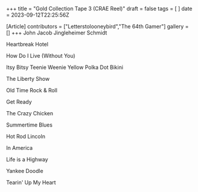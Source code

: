 +++
title = "Gold Collection Tape 3 (CRAE Reel)"
draft = false
tags = [ ]
date = 2023-09-12T22:25:56Z

[Article]
contributors = ["Letterstolooneybird","The 64th Gamer"]
gallery = []
+++
John Jacob Jingleheimer Schmidt 

Heartbreak Hotel

How Do I Live (Without You)

Itsy Bitsy Teenie Weenie Yellow Polka Dot Bikini

The Liberty Show

Old Time Rock & Roll

Get Ready

The Crazy Chicken

Summertime Blues

Hot Rod Lincoln

In America

Life is a Highway

Yankee Doodle

Tearin' Up My Heart